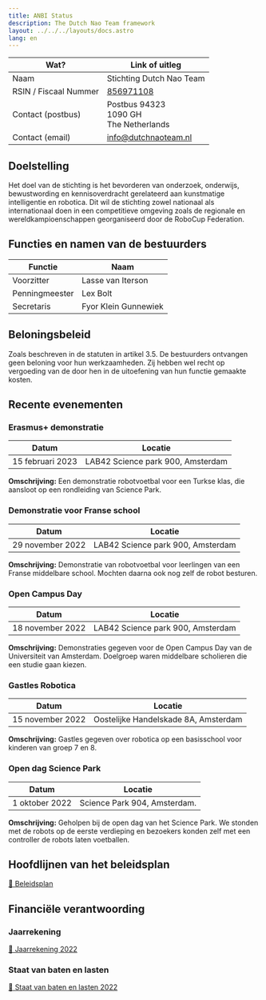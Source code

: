 ```yaml
---
title: ANBI Status
description: The Dutch Nao Team framework
layout: ../../../layouts/docs.astro
lang: en
---
```


| Wat?                  | Link of uitleg                                                                   |
| --------------------- | -------------------------------------------------------------------------------- |
| Naam                  | Stichting Dutch Nao Team                                                         |
| RSIN / Fiscaal Nummer | <a target="_blank" href="https://www.kvk.nl/bestellen/#/67403638" >856971108</a> |
| Contact (postbus)     | Postbus 94323 <br> 1090 GH <br> The Netherlands                                  |
| Contact (email)       | info@dutchnaoteam.nl                                                             |

## Doelstelling

Het doel van de stichting is het bevorderen van onderzoek, onderwijs, bewustwording en kennisoverdracht gerelateerd aan kunstmatige intelligentie en robotica. Dit wil de stichting zowel nationaal als internationaal doen in een competitieve omgeving zoals de regionale en wereldkampioenschappen georganiseerd door de RoboCup Federation.

## Functies en namen van de bestuurders

| Functie        | Naam                 |
| -------------- | -------------------- |
| Voorzitter     | Lasse van Iterson    |
| Penningmeester | Lex Bolt             |
| Secretaris     | Fyor Klein Gunnewiek |

## Beloningsbeleid

Zoals beschreven in de statuten in artikel 3.5. De bestuurders ontvangen geen beloning voor hun werkzaamheden. Zij hebben wel recht op vergoeding van de door hen in de uitoefening van hun functie gemaakte kosten.

## Recente evenementen

### Erasmus+ demonstratie

| Datum            | Locatie                           |
| ---------------- | --------------------------------- |
| 15 februari 2023 | LAB42 Science park 900, Amsterdam |

**Omschrijving:**
Een demonstratie robotvoetbal voor een Turkse klas, die aansloot op een rondleiding van Science Park.

### Demonstratie voor Franse school

| Datum            | Locatie                           |
| ---------------- | --------------------------------- |
| 29 november 2022 | LAB42 Science park 900, Amsterdam |

**Omschrijving:**
Demonstratie van robotvoetbal voor leerlingen van een Franse middelbare school. Mochten daarna ook nog zelf de robot besturen.

### Open Campus Day

| Datum            | Locatie                           |
| ---------------- | --------------------------------- |
| 18 november 2022 | LAB42 Science park 900, Amsterdam |

**Omschrijving:**
Demonstraties gegeven voor de Open Campus Day van de Universiteit van Amsterdam. Doelgroep waren middelbare scholieren die een studie gaan kiezen.

### Gastles Robotica

| Datum            | Locatie                              |
| ---------------- | ------------------------------------ |
| 15 november 2022 | Oostelijke Handelskade 8A, Amsterdam |

**Omschrijving:**
Gastles gegeven over robotica op een basisschool voor kinderen van groep 7 en 8.

### Open dag Science Park

| Datum          | Locatie                      |
| -------------- | ---------------------------- |
| 1 oktober 2022 | Science Park 904, Amsterdam. |

**Omschrijving:**
Geholpen bij de open dag van het Science Park. We stonden met de robots op de eerste verdieping en bezoekers konden zelf met een controller de robots laten voetballen.

## Hoofdlijnen van het beleidsplan

[📄 Beleidsplan](/anbi/Beleidsplan.pdf)

## Financiële verantwoording

### Jaarrekening

[📄 Jaarrekening 2022](/anbi/Jaarrekening_DNT_2022_Getekend.pdf)

### Staat van baten en lasten

[📄 Staat van baten en lasten 2022](/anbi/Administratie2022.xlsx)
